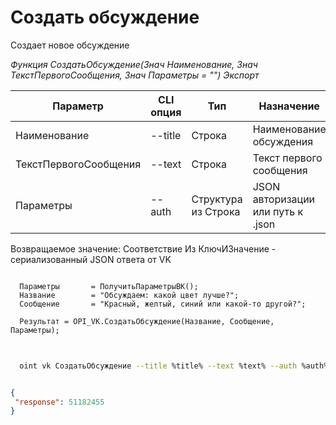 ﻿---
sidebar_position: 1
---

# Создать обсуждение
 Создает новое обсуждение


*Функция СоздатьОбсуждение(Знач Наименование, Знач ТекстПервогоСообщения, Знач Параметры = "") Экспорт*

  | Параметр | CLI опция | Тип | Назначение |
  |-|-|-|-|
  | Наименование | --title | Строка | Наименование обсуждения |
  | ТекстПервогоСообщения | --text | Строка | Текст первого сообщения |
  | Параметры | --auth | Структура из Строка | JSON авторизации или путь к .json |

  
  Возвращаемое значение:   Соответствие Из КлючИЗначение - сериализованный JSON ответа от VK

```bsl title="Пример кода"
	
  Параметры       = ПолучитьПараметрыВК();
  Название        = "Обсуждаем: какой цвет лучше?";
  Сообщение       = "Красный, желтый, синий или какой-то другой?";
  
  Результат = OPI_VK.СоздатьОбсуждение(Название, Сообщение, Параметры);
	
```

```sh title="Пример команды CLI"
    
  oint vk СоздатьОбсуждение --title %title% --text %text% --auth %auth%

```


```json title="Результат"

{
 "response": 51182455
}

```
